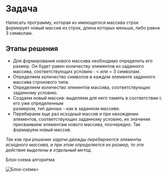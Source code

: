 # Задача
Написать программу, которая из имеющегося массива строк формирует новый массив из строк, длина которых меньше, либо равна 3 символам.

## Этапы решения
* Для формирования нового массива необходимо определить его размер. Он будет равен
  количеству элементов из заданного массива, соответствующих условию : < или = 3 символам.  
* Определяем количество символов в каждом элементе заданного массива строкового типа.
* Определяем количество элеиентов массива, соответствующих заданному условию.
* Создаем новый массив: выделяем для него память в соответствии с его уже определенным      
  размером, тип данных - как в заданном массиве.
* Перебираем еще раз исходный массив и при нахождении элементов, соответствующих заданному 
  условию, их значения присваиваем элементам нового массива, поочередно. Так формируем 
  новый массив.

 *Taк как при решении задачи дважды перебираются элементы исходного массива, и при этом определяется их размер, то эти действия выделены в отдельный метод.*

 Блок-схема алгоритма
 
   ![Блок-схема>](Блок-схема.jpg)
